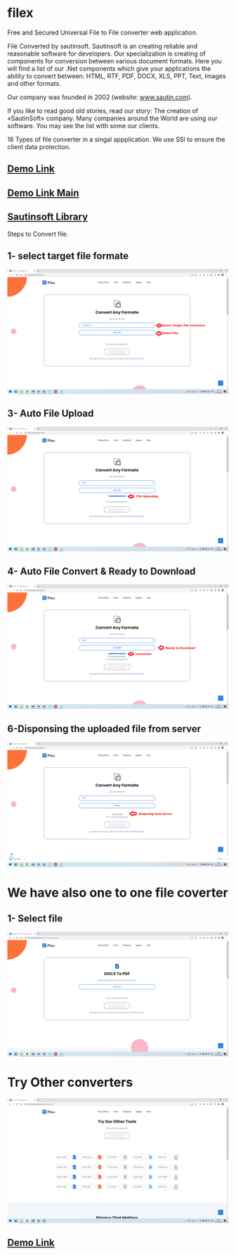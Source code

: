 # filex
Free and Secured Universal File to File converter web application.

File Converted by sautinsoft. Sautinsoft is an creating reliable and reasonable software for developers. Our specialization is creating of components for conversion between various document formats.
Here you will find a list of our .Net components which give your applications the ability to convert between: HTML, RTF, PDF, DOCX, XLS, PPT, Text, Images and other formats.

Our company was founded in 2002 (website: www.sautin.com).

If you like to read good old stories, read our story: The creation of «SautinSoft» company.
Many companies around the World are using our software. You may see the list with some our clients.

16 Types of file converter in a singal appplication.
We use SSl to ensure the client data protection.


## [Demo Link](https://filex.truthpowerinfo.com/home/tools)
## [Demo Link Main](https://filex.truthpowerinfo.com)
## [Sautinsoft Library](https://sautinsoft.com/products/document/)

Steps to Convert file.

## 1- select target file formate
![select formate](https://github.com/truthpowerinfo/filex/blob/main/Readme%20Content/1.png)


## 3- Auto File Upload 
![select formate](https://github.com/truthpowerinfo/filex/blob/main/Readme%20Content/2.png)

## 4- Auto File Convert &  Ready to Download
![select formate](https://github.com/truthpowerinfo/filex/blob/main/Readme%20Content/3.png)

## 6-Disponsing the uploaded file from server
![select formate](https://github.com/truthpowerinfo/filex/blob/main/Readme%20Content/4.png)


# We have also one to one file coverter

## 1- Select file
![select formate](https://github.com/truthpowerinfo/filex/blob/main/Readme%20Content/6.png)

# Try Other converters

![select formate](https://github.com/truthpowerinfo/filex/blob/main/Readme%20Content/7.png)

## [Demo Link](https://filex.truthpowerinfo.com/home/tools)
